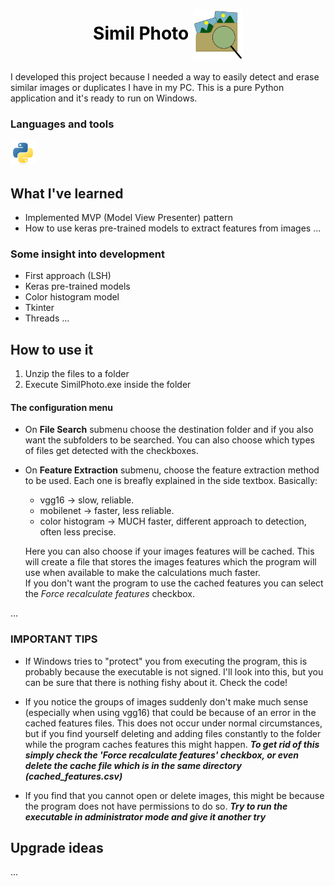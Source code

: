 <h1 align="center" style="color:black"> Simil Photo <img src="/resources/graphics/logo.png" width="80" align="center"/>  </h1> 



I developed this project because I needed a way to easily detect and erase similar images or duplicates I have in my PC.
This is a pure Python application and it's ready to run on Windows.

### Languages and tools
<div>
  <img src="https://github.com/devicons/devicon/blob/master/icons/python/python-original.svg" title="PYTHON" alt="Python" width="40" height="40"/>&nbsp;
</div>

## What I've learned
- Implemented MVP (Model View Presenter) pattern
- How to use keras pre-trained models to extract features from images
...

### Some insight into development
- First approach (LSH)
- Keras pre-trained models
- Color histogram model
- Tkinter
- Threads
...

## How to use it
1) Unzip the files to a folder
2) Execute SimilPhoto.exe inside the folder

#### The configuration menu
- On **File Search** submenu choose the destination folder and if you also want the subfolders to be searched. 
You can also choose which types of files get detected with the checkboxes.
- On **Feature Extraction** submenu, choose the feature extraction method to be used. Each one is breafly explained in the side textbox.
Basically: 
  - vgg16 -> slow, reliable. 
  - mobilenet -> faster, less reliable. 
  - color histogram -> MUCH faster, different approach to detection, often less precise.

  Here you can also choose if your images features will be cached. This will create a file that stores the images features which the program will use when available to make the calculations much faster.\
  If you don't want the program to use the cached features you can select the *Force recalculate features* checkbox.
  
  
...

### IMPORTANT TIPS

- If Windows tries to "protect" you from executing the program, this is probably because the executable is not signed. I'll look into this, but you can be sure that there is nothing fishy about it. Check the code!

- If you notice the groups of images suddenly don't make much sense (especially when using vgg16) that could be because of an error in the cached features files. This does not occur under normal circumstances, but if you find yourself deleting and adding files constantly to the folder while the program caches features this might happen. ***To get rid of this simply check the 'Force recalculate features' checkbox, or even delete the cache file which is in the same directory (cached_features.csv)***

- If you find that you cannot open or delete images, this might be because the program does not have permissions to do so. ***Try to run the executable in administrator mode and give it another try***

## Upgrade ideas
...
